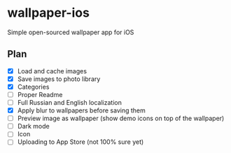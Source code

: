 # wallpaper-ios
Simple open-sourced wallpaper app for iOS

## Plan
- [X] Load and cache images
- [X] Save images to photo library
- [X] Categories
- [ ] Proper Readme
- [ ] Full Russian and English localization
- [X] Apply blur to wallpapers before saving them
- [ ] Preview image as wallpaper (show demo icons on top of the wallpaper)
- [ ] Dark mode
- [ ] Icon
- [ ] Uploading to App Store (not 100% sure yet)
